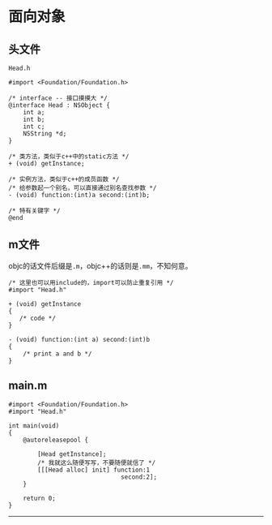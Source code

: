 面向对象
========

## 头文件

`Head.h`

```objc
#import <Foundation/Foundation.h>

/* interface -- 接口摸摸大 */
@interface Head : NSObject {
    int a;
    int b;
    int c;
    NSString *d;
}

/* 类方法，类似于c++中的static方法 */
+ (void) getInstance;

/* 实例方法，类似于c++的成员函数 */
/* 给参数起一个别名，可以直接通过别名查找参数 */
- (void) function:(int)a second:(int)b;

/* 特有关键字 */
@end
```


## m文件

objc的话文件后缀是`.m`，objc++的话则是`.mm`，不知何意。

```objc
/* 这里也可以用include的，import可以防止重复引用 */
#import "Head.h"

+ (void) getInstance
{
   /* code */ 
}

- (void) function:(int a) second:(int)b
{
    /* print a and b */
}
```

## main.m

```objc
#import <Foundation/Foundation.h>
#import "Head.h"

int main(void)
{
    @autoreleasepool {

        [Head getInstance];
        /* 我就这么随便写写，不要随便就信了 */
        [[[Head alloc] init] function:1
                               second:2]; 
    }

    return 0;
}
```

---------------------------------------------------

